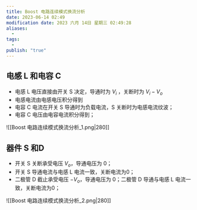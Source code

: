```yaml
---
title: Boost 电路连续模式换流分析
date: 2023-06-14 02:49
modification date: 2023 六月 14日 星期三 02:49:28
aliases:
  - 
tags:
  - 
publish: "true"
---
```


## 电感 L 和电容 C

- 电感 L 电压直接由开关 S 决定，导通时为 $V_i$ ，关断时为 $V_{i}-V_{o}$
- 电感电流由电感电压积分得到
- 电容 C 电流在开关 S 导通时为负载电流，S 关断时为电感电流纹波；
- 电容 C 电压由电容电流积分得到；

![[Boost 电路连续模式换流分析_1.png|280]]

## 器件 S 和D

- 开关 S 关断承受电压 $V_o$，导通电压为 0；
- 开关 S 导通电流与电感 L 电流一致，关断电流为0；
- 二极管 D 截止承受电压 $-V_o$，导通电压为 0；二极管 D 导通与电感 L 电流一致，关断电流为0；

![[Boost 电路连续模式换流分析_2.png|280]]
